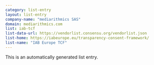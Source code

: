 ```yaml
---
category: list-entry
layout: list-entry
company-name: "mediarithmics SAS"
domain: mediarithmics.com
list: iab-tcf
list-data-url: https://vendorlist.consensu.org/vendorlist.json
list-home: https://iabeurope.eu/transparency-consent-framework/
list-name: "IAB Europe TCF"
---
```


This is an automatically generated list entry.
